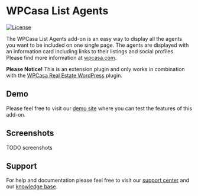 # WPCasa List Agents #
[![License](https://img.shields.io/badge/license-GPL%202.0%2B-lightgrey.svg?style=flat-square)](https://github.com/wpsight/wpcasa/blob/master/wpcasa/LICENSE)

The WPCasa List Agents add-on is an easy way to display all the agents you want to be included on one single page. The agents are displayed with an information card including links to their listings and social profiles. Please find more information at [wpcasa.com](https://wpcasa.com/addon/wpcasa-list-agents).

**Please Notice!** This is an extension plugin and only works in combination with the [WPCasa Real Estate WordPress](https://github.com/wpsight/wpcasa) plugin.

## Demo
Please feel free to visit our [demo site](http://demo.wpcasa.com/list-agents) where you can test the features of this add-on.

## Screenshots

TODO screenshots

## Support

For help and documentation please feel free to visit our [support center](https://wpcasa.com/support) and our [knowledge base](http://docs.wpsight.com/article/wpcasa-advanced-search/).